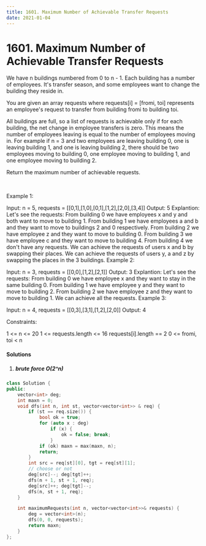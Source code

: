 ```yaml
---
title: 1601. Maximum Number of Achievable Transfer Requests
date: 2021-01-04
---
```

# 1601. Maximum Number of Achievable Transfer Requests
We have n buildings numbered from 0 to n - 1. Each building has a number of employees. It's transfer season, and some employees want to change the building they reside in.

You are given an array requests where requests[i] = [fromi, toi] represents an employee's request to transfer from building fromi to building toi.

All buildings are full, so a list of requests is achievable only if for each building, the net change in employee transfers is zero. This means the number of employees leaving is equal to the number of employees moving in. For example if n = 3 and two employees are leaving building 0, one is leaving building 1, and one is leaving building 2, there should be two employees moving to building 0, one employee moving to building 1, and one employee moving to building 2.

Return the maximum number of achievable requests.

 

Example 1:


Input: n = 5, requests = [[0,1],[1,0],[0,1],[1,2],[2,0],[3,4]]
Output: 5
Explantion: Let's see the requests:
From building 0 we have employees x and y and both want to move to building 1.
From building 1 we have employees a and b and they want to move to buildings 2 and 0 respectively.
From building 2 we have employee z and they want to move to building 0.
From building 3 we have employee c and they want to move to building 4.
From building 4 we don't have any requests.
We can achieve the requests of users x and b by swapping their places.
We can achieve the requests of users y, a and z by swapping the places in the 3 buildings.
Example 2:


Input: n = 3, requests = [[0,0],[1,2],[2,1]]
Output: 3
Explantion: Let's see the requests:
From building 0 we have employee x and they want to stay in the same building 0.
From building 1 we have employee y and they want to move to building 2.
From building 2 we have employee z and they want to move to building 1.
We can achieve all the requests. 
Example 3:

Input: n = 4, requests = [[0,3],[3,1],[1,2],[2,0]]
Output: 4
 

Constraints:

1 <= n <= 20
1 <= requests.length <= 16
requests[i].length == 2
0 <= fromi, toi < n


#### Solutions

1. ##### brute force O(2^n)

```cpp
class Solution {
public:
    vector<int> deg;
    int maxn = 0;
    void dfs(int n, int st, vector<vector<int>> & req) {
        if (st == req.size()) {
            bool ok = true;
            for (auto x : deg)
                if (x) {
                    ok = false; break;
                }
            if (ok) maxn = max(maxn, n);
            return;
        }
        int src = req[st][0], tgt = req[st][1];
        // choose or not
        deg[src]--; deg[tgt]++;
        dfs(n + 1, st + 1, req);
        deg[src]++; deg[tgt]--;
        dfs(n, st + 1, req);
    }

    int maximumRequests(int n, vector<vector<int>>& requests) {
        deg = vector<int>(n);
        dfs(0, 0, requests);
        return maxn;
    }
};
```